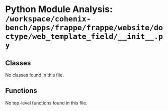 # Python Module Analysis: `/workspace/cohenix-bench/apps/frappe/frappe/website/doctype/web_template_field/__init__.py`

## Classes

No classes found in this file.


## Functions

No top-level functions found in this file.
